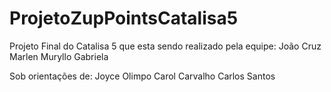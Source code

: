# ProjetoZupPointsCatalisa5

Projeto Final do Catalisa 5 que esta sendo realizado pela equipe:
João Cruz
Marlen
Muryllo
Gabriela

Sob orientações de:
Joyce Olimpo
Carol Carvalho
Carlos Santos